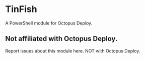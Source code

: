 # TinFish

A PowerShell module for Octopus Deploy.

## **Not** affiliated with Octopus Deploy.

Report issues about this module here. NOT with Octopus Deploy.
